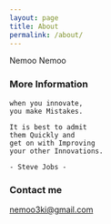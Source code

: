 ```yaml
---
layout: page
title: About
permalink: /about/
---
```


Nemoo Nemoo

### More Information

```Sometimes
when you innovate,
you make Mistakes.

It is best to admit
them Quickly and
get on with Improving
your other Innovations.

- Steve Jobs -
```

### Contact me

[nemoo3ki@gmail.com](mailto:nemoo3ki@gmail.com)
